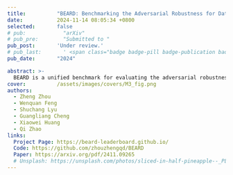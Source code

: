 ```yaml
---
title:          "BEARD: Benchmarking the Adversarial Robustness for Dataset Distillation"
date:           2024-11-14 08:05:34 +0800
selected:       false
# pub:            "arXiv"
# pub_pre:        "Submitted to "
pub_post:       'Under review.'
# pub_last:       ' <span class="badge badge-pill badge-publication badge-success">Spotlight</span>'
pub_date:       "2024"

abstract: >-
  BEARD is a unified benchmark for evaluating the adversarial robustness of dataset distillation methods, providing standardized metrics and tools to support reproducible research.
cover:          /assets/images/covers/M3_fig.png
authors:
  - Zheng Zhou
  - Wenquan Feng
  - Shuchang Lyu
  - Guangliang Cheng
  - Xiaowei Huang
  - Qi Zhao
links:
  Project Page: https://beard-leaderboard.github.io/
  Code: https://github.com/zhouzhengqd/BEARD
  Paper: https://arxiv.org/pdf/2411.09265
  # Unsplash: https://unsplash.com/photos/sliced-in-half-pineapple--_PLJZmHZzk
---
```

